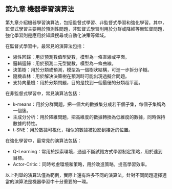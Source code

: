 ## 第九章 機器學習演算法

第九章介紹機器學習演算法，包括監督式學習、非監督式學習和強化學習。其中，監督式學習主要用於預測性問題，非監督式學習則用於分群或降維等無監督問題，強化學習則是應用於知識搜尋或自動化決策等領域。

在監督式學習中，最常見的演算法包括：
- 線性回歸：用於預測數值型變數，模型為一條直線或平面。
- 邏輯迴歸：用於預測二元型變數，模型為一條曲線。
- 決策樹：用於分類或預測，模型為一個樹狀結構，可進一步拆分子樹。
- 隨機森林：用於解決決策樹在預測時可能出現過擬合問題。
- 支持向量機：用於分類問題，目的是找到一個最優的分類超平面。

在非監督式學習中，常見演算法包括：
- k-means：用於分群問題，把一個大的數據集分成若干個子集，每個子集稱為一個簇。
- 主成分分析：用於降維問題，把高維度的數據轉換為低維度的數據，同時保持數據的特性。
- t-SNE：用於數據可視化，相似的數據被投影到接近的位置。

在強化學習中，最常見的演算法包括：
- Q-Learning：常用於探索環境，通過不斷試錯方式學習制定策略，用於達到目標。
- Actor-Critic：同時考慮環境和策略，用於改進策略，提高學習效率。

以上列舉的演算法僅為範例，實際上還有許多不同的演算法，針對不同問題選擇適當的演算法是機器學習中十分重要的一環。